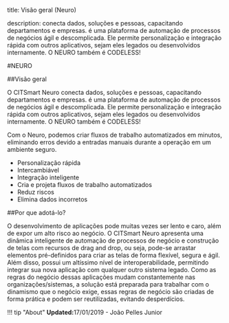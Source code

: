 title: Visão geral (Neuro)  

description: conecta dados, soluções e pessoas, capacitando departamentos e empresas. é uma plataforma de automação de processos de negócios ágil e descomplicada. Ele permite personalização e integração rápida com outros aplicativos, sejam eles legados ou desenvolvidos internamente. O NEURO também é CODELESS!  

#NEURO   

##Visão geral   

O CITSmart Neuro conecta dados, soluções e pessoas, capacitando departamentos e empresas. é uma plataforma de automação de processos de negócios ágil e descomplicada. Ele permite personalização e integração rápida com outros aplicativos, sejam eles legados ou desenvolvidos internamente. O NEURO também é CODELESS!

Com o Neuro, podemos criar fluxos de trabalho automatizados em minutos, eliminando erros devido a entradas manuais durante a operação em um ambiente seguro.  

-   Personalização rápida  
-   Intercambiável
-   Integração inteligente
-   Cria e projeta fluxos de trabalho automatizados
-   Reduz riscos
-   Elimina dados incorretos

##Por que adotá-lo? 

O desenvolvimento de aplicações pode muitas vezes ser lento e caro, além de expor um alto risco ao negócio. O CITSmart Neuro apresenta uma dinâmica inteligente de automação de processos de negócio e construção de telas com recursos de drag and drop, ou seja, pode-se arrastar elementos pré-definidos para criar as telas de forma flexível, segura e ágil. Além disso, possui um altíssimo nível de interoperabilidade, permitindo integrar sua nova aplicação com qualquer outro sistema legado. Como as regras do negócio dessas aplicações mudam constantemente nas organizações/sistemas, a solução está preparada para trabalhar com o dinamismo que o negócio exige, essas regras de negócio são criadas de forma prática e podem ser reutilizadas, evitando desperdícios.  

!!! tip "About"
    <b>Updated:</b>17/01/2019 - João Pelles Junior
